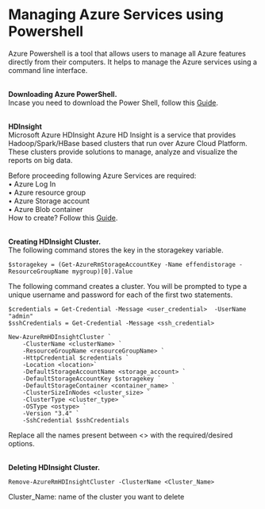 <h1><b>Managing Azure Services using Powershell</b></h1>
Azure Powershell is a tool that allows users to manage all Azure features directly from their computers. It helps to manage the Azure services using a command line interface.
<br />

<br /><b>Downloading Azure PowerShell.</b><br />
Incase you need to download the Power Shell, follow this <a href="https://github.com/Azure/azure-powershell/releases/tag/v3.6.0-February2017" target="_blank">Guide</a>.


<br /><b>HDInsight</b><br /> 
Microsoft Azure HDInsight Azure HD Insight is a service that provides Hadoop/Spark/HBase based clusters that run over Azure Cloud Platform.  These clusters provide solutions to manage, analyze and visualize the reports on big data.

Before proceeding following Azure Services are required:<br /> 
•	Azure Log In<br /> 
•	Azure resource group<br /> 
•	Azure Storage account<br /> 
•	Azure Blob container<br /> 
How to create? Follow this <a href="https://docs.microsoft.com/en-us/azure/storage/storage-powershell-guide-full#how-to-manage-azure-blobs" target="_blank">Guide</a>. 

<br /><b>Creating HDInsight Cluster.</b><br />
The following command stores the key in the storagekey variable.
```
$storagekey = (Get-AzureRmStorageAccountKey -Name effendistorage -ResourceGroupName mygroup)[0].Value
```

The following command creates a cluster. You will be prompted to type a unique username and password for each of the first two statements.
```
$credentials = Get-Credential -Message <user_credential>  -UserName "admin"
$sshCredentials = Get-Credential -Message <ssh_credential>  

New-AzureRmHDInsightCluster `
    -ClusterName <clusterName> `
    -ResourceGroupName <resourceGroupName> `
    -HttpCredential $credentials `
    -Location <location>`
    -DefaultStorageAccountName <storage_account> `
    -DefaultStorageAccountKey $storagekey `
    -DefaultStorageContainer <container_name> `
    -ClusterSizeInNodes <cluster_size> `
    -ClusterType <cluster_type> `
    -OSType <ostype> `
    -Version "3.4" `
    -SshCredential $sshCredentials
```

Replace all the names present between <> with the required/desired options.

<br /><b>Deleting HDInsight Cluster.</b><br />
```
Remove-AzureRmHDInsightCluster -ClusterName <Cluster_Name>
```
Cluster_Name: name of the cluster you want to delete

